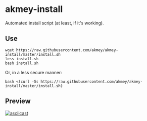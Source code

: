 # akmey-install
Automated install script (at least, if it's working).

## Use
```
wget https://raw.githubusercontent.com/akmey/akmey-install/master/install.sh
less install.sh
bash install.sh
```

Or, in a less secure manner:
```
bash <(curl -Ss https://raw.githubusercontent.com/akmey/akmey-install/master/install.sh)
```
## Preview

[![asciicast](https://asciinema.org/a/231235.svg)](https://asciinema.org/a/231235)
